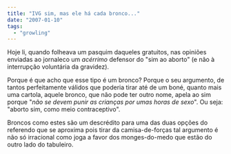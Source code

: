 ```yaml
---
title: "IVG sim, mas ele há cada bronco..."
date: "2007-01-10"
tags: 
  - "growling"
---
```


Hoje li, quando folheava um pasquim daqueles gratuitos, nas opiniões enviadas ao jornaleco um _acérrimo_ defensor do "sim ao aborto" (e não à interrupção voluntária da gravidez).

Porque é que acho que esse tipo é um bronco? Porque o seu argumento, de tantos perfeitamente válidos que poderia tirar até de um boné, quanto mais uma cartola, aquele bronco, que não pode ter outro nome, apela ao sim porque "_não se devem punir as crianças por umas horas de sexo_". Ou seja: "aborto sim, como meio contraceptivo".

Broncos como estes são um descrédito para uma das duas opções do referendo que se aproxima pois tirar da camisa-de-forças tal argumento é não só irracional como joga a favor dos monges-do-medo que estão do outro lado do tabuleiro.
